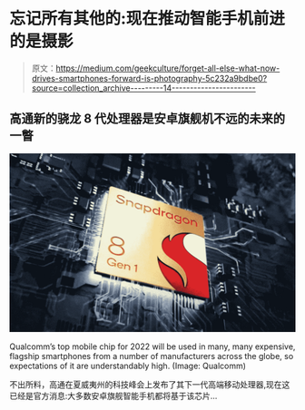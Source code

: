 # 忘记所有其他的:现在推动智能手机前进的是摄影

> 原文：<https://medium.com/geekculture/forget-all-else-what-now-drives-smartphones-forward-is-photography-5c232a9bdbe0?source=collection_archive---------14----------------------->

## 高通新的骁龙 8 代处理器是安卓旗舰机不远的未来的一瞥

![](img/477520b7d8b777f8469ac6c5f72eb606.png)

Qualcomm’s top mobile chip for 2022 will be used in many, many expensive, flagship smartphones from a number of manufacturers across the globe, so expectations of it are understandably high. (Image: Qualcomm)

不出所料，高通在夏威夷州的科技峰会上发布了其下一代高端移动处理器,现在这已经是官方消息:大多数安卓旗舰智能手机都将基于该芯片…